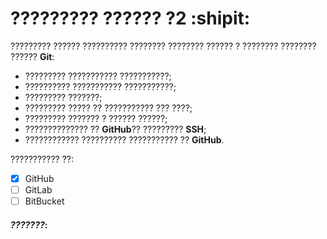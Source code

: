 # ????????? ?????? ?2 :shipit:
????????? ?????? ?????????? ???????? ???????? ?????? ? ???????? ???????? ?????? **Git**: 

* ????????? ??????????? ???????????;
* ?????????? ??????????? ???????????;
* ????????? ???????;
* ????????? ????? ?? ??????????? ??? ????;
* ????????? ??????? ? ?????? ??????;
* ?????????????? ?? **GitHub**?? ????????? **SSH**;
* ???????????? ?????????? ??????????? ?? **GitHub**.

??????????? ??:

- [x] GitHub
- [ ] GitLab
- [ ] BitBucket 
#### ***???????***:
